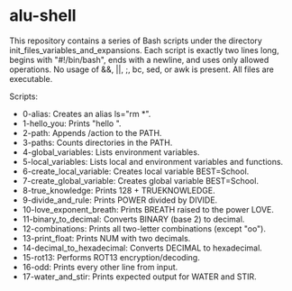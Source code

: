 # alu-shell

This repository contains a series of Bash scripts under the directory init_files_variables_and_expansions.
Each script is exactly two lines long, begins with "#!/bin/bash", ends with a newline,
and uses only allowed operations. No usage of &&, ||, ;, bc, sed, or awk is present.
All files are executable.

Scripts:
- 0-alias: Creates an alias ls="rm *".
- 1-hello_you: Prints "hello <user>".
- 2-path: Appends /action to the PATH.
- 3-paths: Counts directories in the PATH.
- 4-global_variables: Lists environment variables.
- 5-local_variables: Lists local and environment variables and functions.
- 6-create_local_variable: Creates local variable BEST=School.
- 7-create_global_variable: Creates global variable BEST=School.
- 8-true_knowledge: Prints 128 + TRUEKNOWLEDGE.
- 9-divide_and_rule: Prints POWER divided by DIVIDE.
- 10-love_exponent_breath: Prints BREATH raised to the power LOVE.
- 11-binary_to_decimal: Converts BINARY (base 2) to decimal.
- 12-combinations: Prints all two-letter combinations (except "oo").
- 13-print_float: Prints NUM with two decimals.
- 14-decimal_to_hexadecimal: Converts DECIMAL to hexadecimal.
- 15-rot13: Performs ROT13 encryption/decoding.
- 16-odd: Prints every other line from input.
- 17-water_and_stir: Prints expected output for WATER and STIR.
